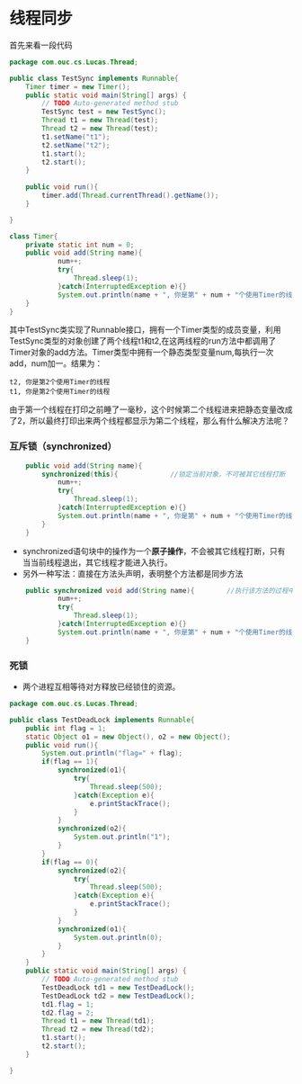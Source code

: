 # 线程同步

首先来看一段代码

```java
package com.ouc.cs.Lucas.Thread;

public class TestSync implements Runnable{
	Timer timer = new Timer();
	public static void main(String[] args) {
		// TODO Auto-generated method stub
		TestSync test = new TestSync();
		Thread t1 = new Thread(test);
		Thread t2 = new Thread(test);
		t1.setName("t1");
		t2.setName("t2");
		t1.start();
		t2.start();
	}
	
	public void run(){
		timer.add(Thread.currentThread().getName());
	}

}

class Timer{
	private static int num = 0;
	public void add(String name){        
			num++;
			try{
				Thread.sleep(1);
			}catch(InterruptedException e){}
			System.out.println(name + ", 你是第" + num + "个使用Timer的线程");
	}
}
```

其中TestSync类实现了Runnable接口，拥有一个Timer类型的成员变量，利用TestSync类型的对象创建了两个线程t1和t2,在这两线程的run方法中都调用了Timer对象的add方法。Timer类型中拥有一个静态类型变量num,每执行一次add，num加一。结果为：

```
t2, 你是第2个使用Timer的线程
t1, 你是第2个使用Timer的线程
```

由于第一个线程在打印之前睡了一毫秒，这个时候第二个线程进来把静态变量改成了2，所以最终打印出来两个线程都显示为第二个线程，那么有什么解决方法呢？

### 互斥锁（synchronized）

```java
	public void add(String name){   
		synchronized(this){				//锁定当前对象，不可被其它线程打断
			num++;
			try{
				Thread.sleep(1);
			}catch(InterruptedException e){}
			System.out.println(name + ", 你是第" + num + "个使用Timer的线程");
		}
	}
```

* synchronized语句块中的操作为一个**原子操作**，不会被其它线程打断，只有当当前线程退出，其它线程才能进入执行。
* 另外一种写法：直接在方法头声明，表明整个方法都是同步方法

```java
	public synchronized void add(String name){        //执行该方法的过程中，当前对象被锁定
			num++;
			try{
				Thread.sleep(1);
			}catch(InterruptedException e){}
			System.out.println(name + ", 你是第" + num + "个使用Timer的线程");
	}
```



### 死锁

* 两个进程互相等待对方释放已经锁住的资源。

```java
package com.ouc.cs.Lucas.Thread;

public class TestDeadLock implements Runnable{
	public int flag = 1;
	static Object o1 = new Object(), o2 = new Object();
	public void run(){
		System.out.println("flag=" + flag);
		if(flag == 1){
			synchronized(o1){
				try{
					Thread.sleep(500);
				}catch(Exception e){
					e.printStackTrace();
				}
			}
			synchronized(o2){
				System.out.println("1");
			}
		}
		if(flag == 0){
			synchronized(o2){
				try{
					Thread.sleep(500);
				}catch(Exception e){
					e.printStackTrace();
				}
			}
			synchronized(o1){
				System.out.println(0);
			}
		}
	}
	public static void main(String[] args) {
		// TODO Auto-generated method stub
		TestDeadLock td1 = new TestDeadLock();
		TestDeadLock td2 = new TestDeadLock();
		td1.flag = 1;
		td2.flag = 2;
		Thread t1 = new Thread(td1);
		Thread t2 = new Thread(td2);
		t1.start();
		t2.start();
	}

}

```

